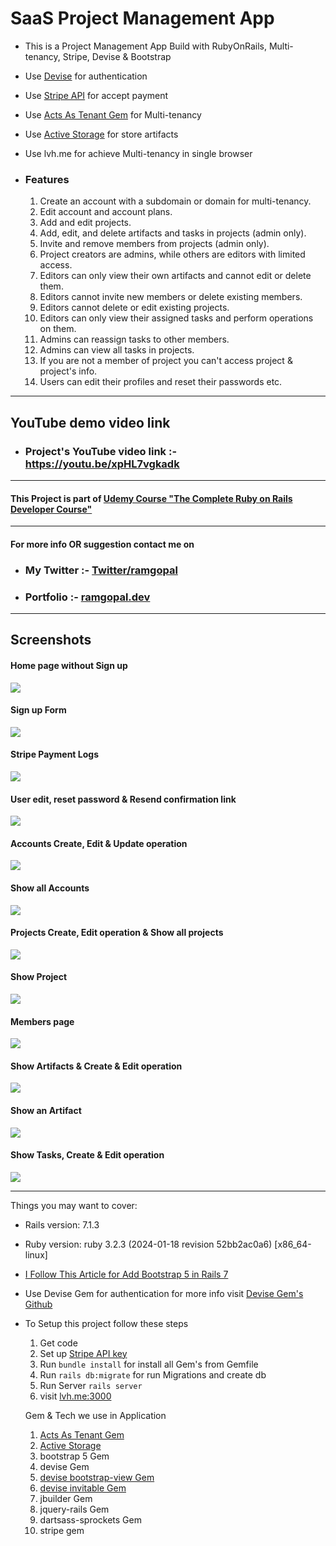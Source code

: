 # SaaS Project Management App

- This is a Project Management App Build with RubyOnRails, Multi-tenancy, Stripe, Devise & Bootstrap
- Use [Devise](https://github.com/heartcombo/devise) for authentication
- Use [Stripe API](https://docs.stripe.com/api) for accept payment
- Use [Acts As Tenant Gem](https://github.com/ErwinM/acts_as_tenant) for Multi-tenancy
- Use [Active Storage](https://github.com/rails/rails/tree/main/activestorage) for store artifacts
- Use lvh.me for achieve Multi-tenancy in single browser



- ### Features
  1. Create an account with a subdomain or domain for multi-tenancy.
  2. Edit account and account plans.
  3. Add and edit projects.
  4. Add, edit, and delete artifacts and tasks in projects (admin only).
  5. Invite and remove members from projects (admin only).
  6. Project creators are admins, while others are editors with limited access.
  7. Editors can only view their own artifacts and cannot edit or delete them.
  8. Editors cannot invite new members or delete existing members.
  9. Editors cannot delete or edit existing projects.
  10. Editors can only view their assigned tasks and perform operations on them.
  11. Admins can reassign tasks to other members.
  12. Admins can view all tasks in projects.
  13. If you are not a member of project you can't access project & project's info.
  14. Users can edit their profiles and reset their passwords etc.

---
## YouTube demo video link 

 - ### Project's YouTube video link :- https://youtu.be/xpHL7vgkadk
---

#### This Project is part of [Udemy Course "The Complete Ruby on Rails Developer Course"](https://www.udemy.com/course/the-complete-ruby-on-rails-developer-course/)

---

#### For more info OR suggestion contact me on

- ### My Twitter :- <a href="https://twitter.com/ramgopalsiddh1/"> Twitter/ramgopal </a>

- ### Portfolio :- <a href="https://ramgopal.dev/">ramgopal.dev</a>
---

## Screenshots

#### Home page without Sign up
  <img src="screenshots/1_home_without_signup.png">

#### Sign up Form
  <img src="screenshots/2_signup_form.png">

#### Stripe Payment Logs
  <img src="screenshots/3_stripe_log.png">

#### User edit, reset password & Resend confirmation link
  <img src="screenshots/4_user_edit.png">

#### Accounts Create, Edit & Update operation
  <img src="screenshots/5_account.png">

#### Show all Accounts
  <img src="screenshots/6_account_home.png">

#### Projects Create, Edit operation & Show all projects 
  <img src="screenshots/7_project.png">

#### Show Project 
  <img src="screenshots/8_project_show.png">

#### Members page
  <img src="screenshots/9_members.png">

#### Show Artifacts & Create & Edit operation
  <img src="screenshots/10_artifact.png">

#### Show an Artifact
  <img src="screenshots/11_artifact_show.png">

#### Show Tasks, Create & Edit operation
  <img src="screenshots/12_task.png">

---

Things you may want to cover:

* Rails version: 7.1.3

* Ruby version: ruby 3.2.3 (2024-01-18 revision 52bb2ac0a6) [x86_64-linux]

* [I Follow This Article for Add Bootstrap 5 in Rails 7  ](https://medium.com/@pietropugliesi/javascript-bootstrap-asset-bundling-in-ruby-on-rails-7-3640a220f2ce)

* Use Devise Gem for authentication for more info visit [Devise Gem's Github](https://github.com/heartcombo/devise)

* To Setup this project follow these steps
  1. Get code 
  2. Set up [Stripe API key](https://docs.stripe.com/api)
  3. Run `bundle install` for install all Gem's from Gemfile
  4. Run `rails db:migrate` for run Migrations and create db
  5. Run Server `rails server`
  6. visit [lvh.me:3000](http://lvh.me:3000/users/sign_in)

  Gem & Tech we use in Application
  1. [Acts As Tenant Gem](https://github.com/ErwinM/acts_as_tenant)
  2. [Active Storage](https://github.com/rails/rails/tree/main/activestorage)
  3. bootstrap 5 Gem
  4. devise Gem
  5. [devise bootstrap-view Gem](https://github.com/hisea/devise-bootstrap-views)
  6. [devise invitable Gem](https://github.com/scambra/devise_invitable)
  7. jbuilder Gem
  8. jquery-rails Gem
  9. dartsass-sprockets Gem
  10. stripe gem

